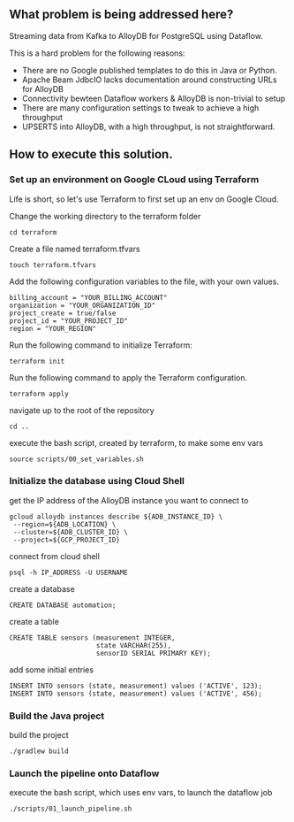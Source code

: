 ## What problem is being addressed here?

Streaming data from Kafka to AlloyDB for PostgreSQL using Dataflow.

This is a hard problem for the following reasons:
 * There are no Google published templates to do this in Java or Python.
 * Apache Beam JdbcIO lacks documentation around constructing URLs for AlloyDB
 * Connectivity bewteen Dataflow workers & AlloyDB is non-trivial to setup
 * There are many configuration settings to tweak to achieve a high throughput
 * UPSERTS into AlloyDB, with a high throughput, is not straightforward.

## How to execute this solution.

### Set up an environment on Google CLoud using Terraform

Life is short, so let's use Terraform to first set up an env on Google Cloud.

Change the working directory to the terraform folder
```shell
cd terraform
```

Create a file named terraform.tfvars 
```shell
touch terraform.tfvars
```

Add the following configuration variables to the file, with your own values.
```shell
billing_account = "YOUR_BILLING_ACCOUNT"
organization = "YOUR_ORGANIZATION_ID"
project_create = true/false
project_id = "YOUR_PROJECT_ID"
region = "YOUR_REGION"
```

Run the following command to initialize Terraform:
```shell
terraform init
```

Run the following command to apply the Terraform configuration.
```shell
terraform apply
```

navigate up to the root of the repository
```shell
cd ..
```

execute the bash script, created by terraform, to make some env vars
```shell
source scripts/00_set_variables.sh
```

### Initialize the database using Cloud Shell

get the IP address of the AlloyDB instance you want to connect to

```shell
gcloud alloydb instances describe ${ADB_INSTANCE_ID} \
 --region=${ADB_LOCATION} \
 --cluster=${ADB_CLUSTER_ID} \
 --project=${GCP_PROJECT_ID}
```

connect from cloud shell
```shell
psql -h IP_ADDRESS -U USERNAME
```

create a database
```shell
CREATE DATABASE automation;
```

create a table
```shell
CREATE TABLE sensors (measurement INTEGER,
                      state VARCHAR(255),
                      sensorID SERIAL PRIMARY KEY);
```

add some initial entries
```shell
INSERT INTO sensors (state, measurement) values ('ACTIVE', 123);
INSERT INTO sensors (state, measurement) values ('ACTIVE', 456);
```


### Build the Java project

build the project
```shell
./gradlew build
```

### Launch the pipeline onto Dataflow

execute the bash script, which uses env vars, to launch the dataflow job
```shell
./scripts/01_launch_pipeline.sh
```

